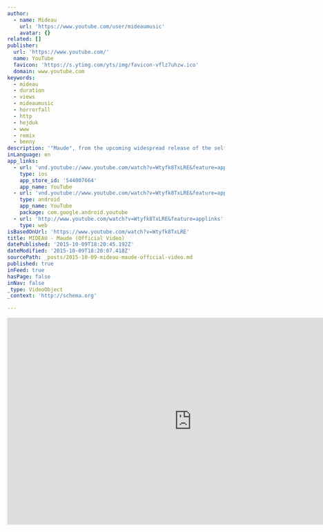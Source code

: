 ```yaml
---
author:
  - name: Mideau
    url: 'https://www.youtube.com/user/mideaumusic'
    avatar: {}
related: []
publisher:
  url: 'https://www.youtube.com/'
  name: YouTube
  favicon: 'https://s.ytimg.com/yts/img/favicon-vflz7uhzw.ico'
  domain: www.youtube.com
keywords:
  - mideau
  - duration
  - views
  - mideaumusic
  - horrorfall
  - http
  - hejduk
  - www
  - remix
  - benny
description: '"Maude", from the upcoming widespread release of the self-titled debut album from Mideau. Coming April 21, 2015 Directed by: Matt Eastin Mideau http://www.mideaumusic.com http://www.twitter.com/mideaumusic http://www.facebook.com/MideauMusic http://www.soundcloud.com/mideau'
inLanguage: en
app_links:
  - url: 'vnd.youtube://www.youtube.com/watch?v=Wtyfk8TxLRE&feature=applinks'
    type: ios
    app_store_id: '544007664'
    app_name: YouTube
  - url: 'vnd.youtube://www.youtube.com/watch?v=Wtyfk8TxLRE&feature=applinks'
    type: android
    app_name: YouTube
    package: com.google.android.youtube
  - url: 'http://www.youtube.com/watch?v=Wtyfk8TxLRE&feature=applinks'
    type: web
isBasedOnUrl: 'https://www.youtube.com/watch?v=Wtyfk8TxLRE'
title: MIDEAU - Maude (Official Video)
datePublished: '2015-10-09T18:20:45.192Z'
dateModified: '2015-10-09T18:20:07.418Z'
sourcePath: _posts/2015-10-09-mideau-maude-official-video.md
published: true
inFeed: true
hasPage: false
inNav: false
_type: VideoObject
_context: 'http://schema.org'

---
```

<iframe src="https://cdn.embedly.com/widgets/media.html?src=https%3A%2F%2Fwww.youtube.com%2Fembed%2FWtyfk8TxLRE%3Ffeature%3Doembed&amp;url=https%3A%2F%2Fwww.youtube.com%2Fwatch%3Fv%3DWtyfk8TxLRE&amp;image=https%3A%2F%2Fi.ytimg.com%2Fvi%2FWtyfk8TxLRE%2Fhqdefault.jpg&amp;key=b7d04c9b404c499eba89ee7072e1c4f7&amp;type=text%2Fhtml&amp;schema=youtube" width="854" height="480" scrolling="no" frameborder="0" allowfullscreen="allowfullscreen" style=""></iframe>